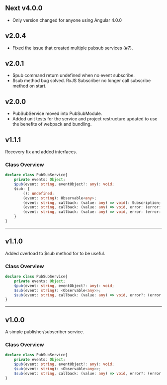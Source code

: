 ## Next v4.0.0
 - Only version changed for anyone using Angular 4.0.0

## v2.0.4
 - Fixed the issue that created multiple pubsub services (#7).

## v2.0.1
 - $pub command return undefined when no event subscribe.
 - $sub method bug solved. RxJS Subscriber no longer call subscribe method on start.

## v2.0.0
 - PubSubService moved into PubSubModule.
 - Added unit tests for the service and project restructure updated to use the benefits of webpack and bundling.

## v1.1.1
Recovery fix and added interfaces.

### Class Overview
```typescript
declare class PubSubService{
	private events: Object;
	$pub(event: string, eventObject?: any): void;
	$sub: {
		(): undefined;
		(event: string): Observable<any>;
		(event: string, callback: (value: any) => void): Subscription;
		(event: string, callback: (value: any) => void, error: (error: any) => void): Subscription;
		(event: string, callback: (value: any) => void, error: (error: any) => void, complete: () => void): Subscription;
	}
}
```

-------
## v1.1.0

Added overload to $sub method for to be useful.

### Class Overview
```typescript
declare class PubSubService{
	private events: Object;
	$pub(event: string, eventObject?: any): void;
	$sub(event: string): <Observable<any>>;
	$sub(event: string, callback: (value: any) => void, error?: (error: any) => void, complete?: () => void): Subscription;
}
```
-------
## v1.0.0
A simple publisher/subscriber service.

### Class Overview
```typescript
declare class PubSubService{
	private events: Object;
	$pub(event: string, eventObject?: any): void;
	$sub(event: string): <Observable<any>>;
	$sub(event: string, callback: (value: any) => void, error?: (error: any) => void, complete?: () => void): Subscription;
}
```